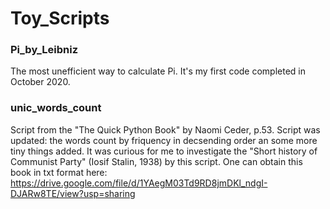# Toy_Scripts

### Pi_by_Leibniz
The most unefficient way to calculate Pi. It's my first code completed in October 2020.

### unic_words_count 
Script from the "The Quick Python Book" by Naomi Ceder, p.53. Script was updated: the words count by friquency in decsending order an some more tiny things added. It was curious for me to investigate the "Short history of Communist Party" (Iosif Stalin, 1938) by this script. One can obtain this book in txt format here: https://drive.google.com/file/d/1YAegM03Td9RD8jmDKl_ndgI-DJARw8TE/view?usp=sharing

